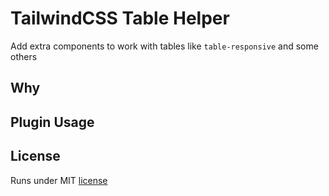 # TailwindCSS Table Helper

Add extra components to work with tables like `table-responsive` and some others

## Why



## Plugin Usage



## License

Runs under MIT [license](https://github.com/czernika/tailwindcss-table-helper/blob/master/LICENSE.md)